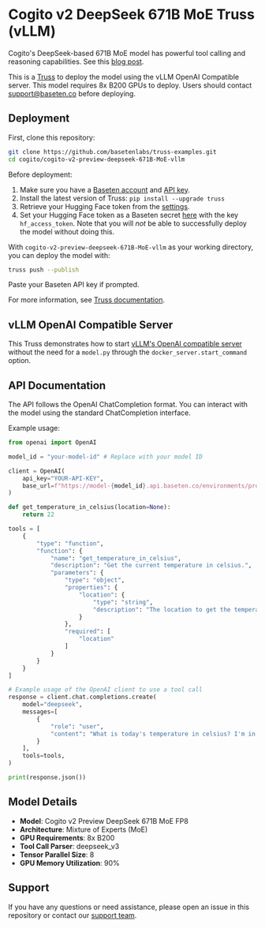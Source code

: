 # Cogito v2 DeepSeek 671B MoE Truss (vLLM)

Cogito's DeepSeek-based 671B MoE model has powerful tool calling and reasoning capabilities. See this [blog post](https://www.deepcogito.com/research/cogito-v2-preview).

This is a [Truss](https://truss.baseten.co/) to deploy the model using the vLLM OpenAI Compatible server. This model requires 8x B200 GPUs to deploy. Users should contact [support@baseten.co](mailto:support@baseten.co) before deploying.

## Deployment

First, clone this repository:

```sh
git clone https://github.com/basetenlabs/truss-examples.git
cd cogito/cogito-v2-preview-deepseek-671B-MoE-vllm
```

Before deployment:

1. Make sure you have a [Baseten account](https://app.baseten.co/signup) and [API key](https://app.baseten.co/settings/api_keys).
2. Install the latest version of Truss: `pip install --upgrade truss`
3. Retrieve your Hugging Face token from the [settings](https://huggingface.co/settings/tokens).
4. Set your Hugging Face token as a Baseten secret [here](https://app.baseten.co/settings/secrets) with the key `hf_access_token`. Note that you will *not* be able to successfully deploy the model without doing this.

With `cogito-v2-preview-deepseek-671B-MoE-vllm` as your working directory, you can deploy the model with:

```sh
truss push --publish
```

Paste your Baseten API key if prompted.

For more information, see [Truss documentation](https://truss.baseten.co).

## vLLM OpenAI Compatible Server

This Truss demonstrates how to start [vLLM's OpenAI compatible server](https://docs.vllm.ai/en/latest/serving/openai_compatible_server.html) without the need for a `model.py` through the `docker_server.start_command` option.

## API Documentation

The API follows the OpenAI ChatCompletion format. You can interact with the model using the standard ChatCompletion interface.

Example usage:

```python
from openai import OpenAI

model_id = "your-model-id" # Replace with your model ID

client = OpenAI(
    api_key="YOUR-API-KEY",
    base_url=f"https://model-{model_id}.api.baseten.co/environments/production/sync/v1"
)

def get_temperature_in_celsius(location=None):
    return 22

tools = [
    {
        "type": "function",
        "function": {
            "name": "get_temperature_in_celsius",
            "description": "Get the current temperature in celsius.",
            "parameters": {
                "type": "object",
                "properties": {
                    "location": {
                        "type": "string",
                        "description": "The location to get the temperature for."
                    }
                },
                "required": [
                    "location"
                ]
            }
        }
    }
]

# Example usage of the OpenAI client to use a tool call
response = client.chat.completions.create(
    model="deepseek",
    messages=[
        {
            "role": "user",
            "content": "What is today's temperature in celsius? I'm in Paris."
        }
    ],
    tools=tools,
)

print(response.json())
```

## Model Details

- **Model**: Cogito v2 Preview DeepSeek 671B MoE FP8
- **Architecture**: Mixture of Experts (MoE)
- **GPU Requirements**: 8x B200
- **Tool Call Parser**: deepseek_v3
- **Tensor Parallel Size**: 8
- **GPU Memory Utilization**: 90%

## Support

If you have any questions or need assistance, please open an issue in this repository or contact our [support team](mailto:support@baseten.co).
